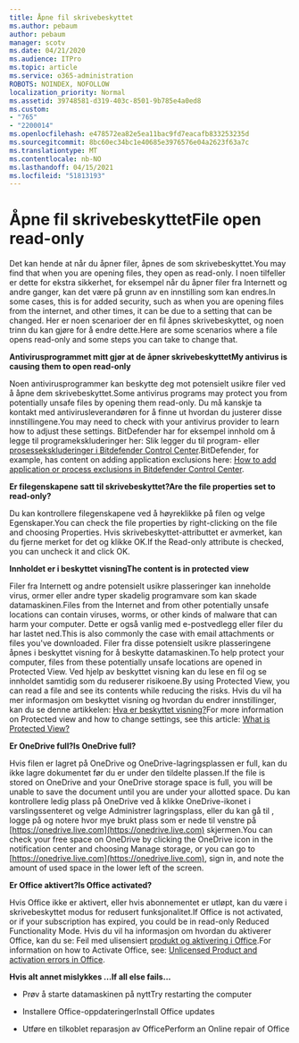 ```yaml
---
title: Åpne fil skrivebeskyttet
ms.author: pebaum
author: pebaum
manager: scotv
ms.date: 04/21/2020
ms.audience: ITPro
ms.topic: article
ms.service: o365-administration
ROBOTS: NOINDEX, NOFOLLOW
localization_priority: Normal
ms.assetid: 39748581-d319-403c-8501-9b785e4a0ed8
ms.custom:
- "765"
- "2200014"
ms.openlocfilehash: e478572ea82e5ea11bac9fd7eacafb833253235d
ms.sourcegitcommit: 8bc60ec34bc1e40685e3976576e04a2623f63a7c
ms.translationtype: MT
ms.contentlocale: nb-NO
ms.lasthandoff: 04/15/2021
ms.locfileid: "51813193"
---
```

# <a name="file-open-read-only"></a><span data-ttu-id="63916-102">Åpne fil skrivebeskyttet</span><span class="sxs-lookup"><span data-stu-id="63916-102">File open read-only</span></span>

<span data-ttu-id="63916-103">Det kan hende at når du åpner filer, åpnes de som skrivebeskyttet.</span><span class="sxs-lookup"><span data-stu-id="63916-103">You may find that when you are opening files, they open as read-only.</span></span> <span data-ttu-id="63916-104">I noen tilfeller er dette for ekstra sikkerhet, for eksempel når du åpner filer fra Internett og andre ganger, kan det være på grunn av en innstilling som kan endres.</span><span class="sxs-lookup"><span data-stu-id="63916-104">In some cases, this is for added security, such as when you are opening files from the internet, and other times, it can be due to a setting that can be changed.</span></span> <span data-ttu-id="63916-105">Her er noen scenarioer der en fil åpnes skrivebeskyttet, og noen trinn du kan gjøre for å endre dette.</span><span class="sxs-lookup"><span data-stu-id="63916-105">Here are some scenarios where a file opens read-only and some steps you can take to change that.</span></span>
  
 <span data-ttu-id="63916-106">**Antivirusprogrammet mitt gjør at de åpner skrivebeskyttet**</span><span class="sxs-lookup"><span data-stu-id="63916-106">**My antivirus is causing them to open read-only**</span></span>
  
<span data-ttu-id="63916-107">Noen antivirusprogrammer kan beskytte deg mot potensielt usikre filer ved å åpne dem skrivebeskyttet.</span><span class="sxs-lookup"><span data-stu-id="63916-107">Some antivirus programs may protect you from potentially unsafe files by opening them read-only.</span></span> <span data-ttu-id="63916-108">Du må kanskje ta kontakt med antivirusleverandøren for å finne ut hvordan du justerer disse innstillingene.</span><span class="sxs-lookup"><span data-stu-id="63916-108">You may need to check with your antivirus provider to learn how to adjust these settings.</span></span> <span data-ttu-id="63916-109">BitDefender har for eksempel innhold om å legge til programekskluderinger her: Slik legger du til program- eller [prosessekskluderinger i Bitdefender Control Center](https://aka.ms/AA6098i).</span><span class="sxs-lookup"><span data-stu-id="63916-109">BitDefender, for example, has content on adding application exclusions here: [How to add application or process exclusions in Bitdefender Control Center](https://aka.ms/AA6098i).</span></span>
  
 <span data-ttu-id="63916-110">**Er filegenskapene satt til skrivebeskyttet?**</span><span class="sxs-lookup"><span data-stu-id="63916-110">**Are the file properties set to read-only?**</span></span>
  
<span data-ttu-id="63916-111">Du kan kontrollere filegenskapene ved å høyreklikke på filen og velge Egenskaper.</span><span class="sxs-lookup"><span data-stu-id="63916-111">You can check the file properties by right-clicking on the file and choosing Properties.</span></span> <span data-ttu-id="63916-112">Hvis skrivebeskyttet-attributtet er avmerket, kan du fjerne merket for det og klikke OK.</span><span class="sxs-lookup"><span data-stu-id="63916-112">If the Read-only attribute is checked, you can uncheck it and click OK.</span></span>
  
 <span data-ttu-id="63916-113">**Innholdet er i beskyttet visning**</span><span class="sxs-lookup"><span data-stu-id="63916-113">**The content is in protected view**</span></span>
  
<span data-ttu-id="63916-114">Filer fra Internett og andre potensielt usikre plasseringer kan inneholde virus, ormer eller andre typer skadelig programvare som kan skade datamaskinen.</span><span class="sxs-lookup"><span data-stu-id="63916-114">Files from the Internet and from other potentially unsafe locations can contain viruses, worms, or other kinds of malware that can harm your computer.</span></span> <span data-ttu-id="63916-115">Dette er også vanlig med e-postvedlegg eller filer du har lastet ned.</span><span class="sxs-lookup"><span data-stu-id="63916-115">This is also commonly the case with email attachments or files you've downloaded.</span></span> <span data-ttu-id="63916-116">Filer fra disse potensielt usikre plasseringene åpnes i beskyttet visning for å beskytte datamaskinen.</span><span class="sxs-lookup"><span data-stu-id="63916-116">To help protect your computer, files from these potentially unsafe locations are opened in Protected View.</span></span> <span data-ttu-id="63916-117">Ved hjelp av beskyttet visning kan du lese en fil og se innholdet samtidig som du reduserer risikoene.</span><span class="sxs-lookup"><span data-stu-id="63916-117">By using Protected View, you can read a file and see its contents while reducing the risks.</span></span> <span data-ttu-id="63916-118">Hvis du vil ha mer informasjon om beskyttet visning og hvordan du endrer innstillinger, kan du se denne artikkelen: [Hva er beskyttet visning?](https://support.office.com/article/d6f09ac7-e6b9-4495-8e43-2bbcdbcb6653)</span><span class="sxs-lookup"><span data-stu-id="63916-118">For more information on Protected view and how to change settings, see this article: [What is Protected View?](https://support.office.com/article/d6f09ac7-e6b9-4495-8e43-2bbcdbcb6653)</span></span>
  
 <span data-ttu-id="63916-119">**Er OneDrive full?**</span><span class="sxs-lookup"><span data-stu-id="63916-119">**Is OneDrive full?**</span></span>
  
<span data-ttu-id="63916-120">Hvis filen er lagret på OneDrive og OneDrive-lagringsplassen er full, kan du ikke lagre dokumentet før du er under den tildelte plassen.</span><span class="sxs-lookup"><span data-stu-id="63916-120">If the file is stored on OneDrive and your OneDrive storage space is full, you will be unable to save the document until you are under your allotted space.</span></span> <span data-ttu-id="63916-121">Du kan kontrollere ledig plass på OneDrive ved å klikke OneDrive-ikonet i varslingssenteret og velge Administrer lagringsplass, eller du kan gå til , logge på og notere hvor mye brukt plass som er nede til venstre på [https://onedrive.live.com](https://onedrive.live.com) skjermen.</span><span class="sxs-lookup"><span data-stu-id="63916-121">You can check your free space on OneDrive by clicking the OneDrive icon in the notification center and choosing Manage storage, or you can go to [https://onedrive.live.com](https://onedrive.live.com), sign in, and note the amount of used space in the lower left of the screen.</span></span>
  
 <span data-ttu-id="63916-122">**Er Office aktivert?**</span><span class="sxs-lookup"><span data-stu-id="63916-122">**Is Office activated?**</span></span>
  
<span data-ttu-id="63916-123">Hvis Office ikke er aktivert, eller hvis abonnementet er utløpt, kan du være i skrivebeskyttet modus for redusert funksjonalitet.</span><span class="sxs-lookup"><span data-stu-id="63916-123">If Office is not activated, or if your subscription has expired, you could be in read-only Reduced Functionality Mode.</span></span> <span data-ttu-id="63916-124">Hvis du vil ha informasjon om hvordan du aktiverer Office, kan du se: Feil med ulisensiert [produkt og aktivering i Office](https://support.office.com/article/0d23d3c0-c19c-4b2f-9845-5344fedc4380).</span><span class="sxs-lookup"><span data-stu-id="63916-124">For information on how to Activate Office, see: [Unlicensed Product and activation errors in Office](https://support.office.com/article/0d23d3c0-c19c-4b2f-9845-5344fedc4380).</span></span>
  
 <span data-ttu-id="63916-125">**Hvis alt annet mislykkes ...**</span><span class="sxs-lookup"><span data-stu-id="63916-125">**If all else fails...**</span></span>
  
- <span data-ttu-id="63916-126">Prøv å starte datamaskinen på nytt</span><span class="sxs-lookup"><span data-stu-id="63916-126">Try restarting the computer</span></span>
    
- <span data-ttu-id="63916-127">Installere Office-oppdateringer</span><span class="sxs-lookup"><span data-stu-id="63916-127">Install Office updates</span></span>
    
- <span data-ttu-id="63916-128">Utføre en tilkoblet reparasjon av Office</span><span class="sxs-lookup"><span data-stu-id="63916-128">Perform an Online repair of Office</span></span>
    

